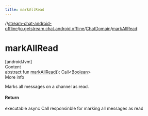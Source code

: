 ```yaml
---
title: markAllRead
---
```

//[stream-chat-android-offline](../../../index.md)/[io.getstream.chat.android.offline](../index.md)/[ChatDomain](index.md)/[markAllRead](markAllRead.md)



# markAllRead  
[androidJvm]  
Content  
abstract fun [markAllRead](markAllRead.md)(): Call&lt;[Boolean](https://kotlinlang.org/api/latest/jvm/stdlib/kotlin/-boolean/index.html)&gt;  
More info  


Marks all messages on a channel as read.



#### Return  


executable async Call responsinble for marking all messages as read

  



